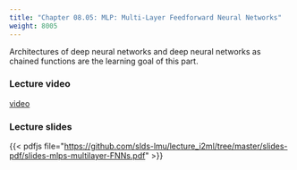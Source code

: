 ```yaml
---
title: "Chapter 08.05: MLP: Multi-Layer Feedforward Neural Networks"
weight: 8005
---
```

Architectures of deep neural networks and deep neural networks as chained functions are the learning goal of this part.
<!--more-->

### Lecture video

[video](https://drive.google.com/file/d/1cK5Iu-NSUQkSUPq6x4wnbr7jwuQ32rbZ/view?usp=sharing)

### Lecture slides

{{< pdfjs file="https://github.com/slds-lmu/lecture_i2ml/tree/master/slides-pdf/slides-mlps-multilayer-FNNs.pdf" >}}
